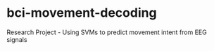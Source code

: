 # bci-movement-decoding
Research Project - Using SVMs to predict movement intent from EEG signals

<object data="MovementDecoding.pdf" width="1000" height="1000" type='application/pdf'></object>
